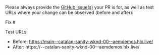 Please always provide the [GitHub issue(s)](../issues) your PR is for, as well as test URLs where your change can be observed (before and after):

Fix #<gh-issue-id>

Test URLs:
- Before: https://main--catalan-sanity-wknd-00--aemdemos.hlx.live/
- After: https://<branch>--catalan-sanity-wknd-00--aemdemos.hlx.live/
